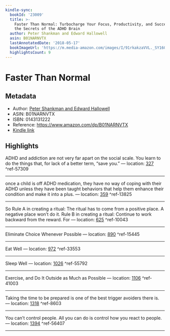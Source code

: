 ```yaml
---
kindle-sync:
  bookId: '23009'
  title: >-
    Faster Than Normal: Turbocharge Your Focus, Productivity, and Success with
    the Secrets of the ADHD Brain
  author: Peter Shankman and Edward Hallowell
  asin: B01NARNVTX
  lastAnnotatedDate: '2018-05-17'
  bookImageUrl: 'https://m.media-amazon.com/images/I/91rkakzaVVL._SY160.jpg'
  highlightsCount: 9
---
```

# Faster Than Normal
## Metadata
* Author: [Peter Shankman and Edward Hallowell](https://www.amazon.com/Peter-Shankman/e/B001JSCM9O/ref=dp_byline_cont_ebooks_1)
* ASIN: B01NARNVTX
* ISBN: 0143131222
* Reference: https://www.amazon.com/dp/B01NARNVTX
* [Kindle link](kindle://book?action=open&asin=B01NARNVTX)

## Highlights
ADHD and addiction are not very far apart on the social scale. You learn to do the things that, for lack of a better term, “save you.” — location: [327](kindle://book?action=open&asin=B01NARNVTX&location=327) ^ref-57309

---
once a child is off ADHD medication, they have no way of coping with their ADHD unless they have been taught behaviors that help them enhance their condition and make it into a plus. — location: [359](kindle://book?action=open&asin=B01NARNVTX&location=359) ^ref-13825

---
So Rule A in creating a ritual: The ritual has to come from a positive place. A negative place won’t do it. Rule B in creating a ritual: Continue to work backward from the reward. For — location: [625](kindle://book?action=open&asin=B01NARNVTX&location=625) ^ref-10043

---
Eliminate Choice Whenever Possible — location: [890](kindle://book?action=open&asin=B01NARNVTX&location=890) ^ref-15445

---
Eat Well — location: [972](kindle://book?action=open&asin=B01NARNVTX&location=972) ^ref-33553

---
Sleep Well — location: [1026](kindle://book?action=open&asin=B01NARNVTX&location=1026) ^ref-55792

---
Exercise, and Do It Outside as Much as Possible — location: [1106](kindle://book?action=open&asin=B01NARNVTX&location=1106) ^ref-41003

---
Taking the time to be prepared is one of the best trigger avoiders there is. — location: [1318](kindle://book?action=open&asin=B01NARNVTX&location=1318) ^ref-8603

---
You can’t control people. All you can do is control how you react to people. — location: [1394](kindle://book?action=open&asin=B01NARNVTX&location=1394) ^ref-56407

---
